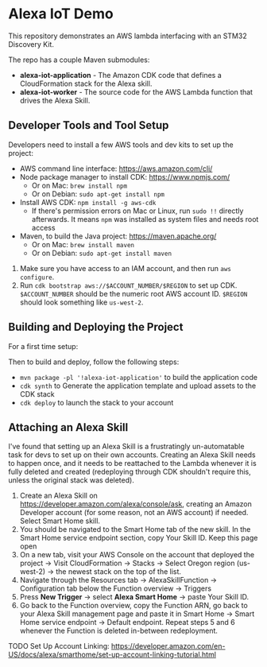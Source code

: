 # Alexa IoT Demo

This repository demonstrates an AWS lambda interfacing with an STM32 Discovery Kit.

The repo has a couple Maven submodules:

- **alexa-iot-application** - The Amazon CDK code that defines a CloudFormation stack for the Alexa skill.
- **alexa-iot-worker** - The source code for the AWS Lambda function that drives the Alexa Skill.

## Developer Tools and Tool Setup

Developers need to install a few AWS tools and dev kits to set up the project:

- AWS command line interface: <https://aws.amazon.com/cli/>
- Node package manager to install CDK: <https://www.npmjs.com/>
    - Or on Mac: `brew install npm`
    - Or on Debian: `sudo apt-get install npm`
- Install AWS CDK: `npm install -g aws-cdk`
    - If there's permission errors on Mac or Linux, run `sudo !!` directly afterwards. It means `npm` was installed as
      system files and needs root access
- Maven, to build the Java project: <https://maven.apache.org/>
    - Or on Mac: `brew install maven`
    - Or on Debian: `sudo apt-get install maven`

1. Make sure you have access to an IAM account, and then run `aws configure`.
2. Run `cdk bootstrap aws://$ACCOUNT_NUMBER/$REGION` to set up CDK. `$ACCOUNT_NUMBER` should be the numeric root AWS
   account ID. `$REGION` should look something like `us-west-2`.

## Building and Deploying the Project

For a first time setup:

Then to build and deploy, follow the following steps:

- `mvn package -pl '!alexa-iot-application'` to build the application code
- `cdk synth` to Generate the application template and upload assets to the CDK stack
- `cdk deploy` to launch the stack to your account

## Attaching an Alexa Skill

I've found that setting up an Alexa Skill is a frustratingly un-automatable task for devs to set up on their own
accounts. Creating an Alexa Skill needs to happen once, and it needs to be reattached to the Lambda whenever it is fully
deleted and created (redeploying through CDK shouldn't require this, unless the original stack was deleted).

1. Create an Alexa Skill on <https://developer.amazon.com/alexa/console/ask>, creating an Amazon Developer account (for
   some reason, not an AWS account) if needed. Select Smart Home skill.
2. You should be navigated to the Smart Home tab of the new skill. In the Smart Home service endpoint section, copy Your
   Skill ID. Keep this page open
3. On a new tab, visit your AWS Console on the account that deployed the project -> Visit CloudFormation -> Stacks ->
   Select Oregon region (us-west-2) -> the newest stack on the top of the list.
4. Navigate through the Resources tab -> AlexaSkillFunction -> Configuration tab below the Function overview -> Triggers
5. Press **New Trigger** -> select **Alexa Smart Home** -> paste Your Skill ID.
6. Go back to the Function overview, copy the Function ARN, go back to your Alexa Skill management page and paste it in
   Smart Home -> Smart Home service endpoint -> Default endpoint. Repeat steps 5 and 6 whenever the Function is deleted
   in-between redeployment.

TODO Set Up Account
Linking: <https://developer.amazon.com/en-US/docs/alexa/smarthome/set-up-account-linking-tutorial.html>